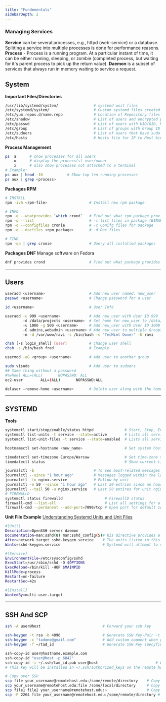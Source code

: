 ```yaml
---
title: "Fundementals"
sidebarDepth: 2
---
```


### Managing Services

**Service** can be several processes, e.g., httpd (web-service) or a database. Splitting a service into multiple processes is done for performance reasons.
**Process** - Process is a running program. At a particular instant of time, it can be either running, sleeping, or zombie (completed process, but waiting for it's parent process to pick up the return value).
**Daemon** is a subset of services that always run in memory waiting to service a request.

## System

**Important Files/Directories**
```bash
/usr/lib/systemd/system/                # systemd unit files
/etc/systemd/system/                    # Custom systemd files created by the admin
/etc/yum.repos.d/name.repo              # Location of Repository files (updates, software)
/etc/shadow                             # List of users and encrypted passwords
/etc/passwd                             # List of users with UID/GID, home dir, and default shell
/etc/group                              # List of groups with Group ID (GID)
/etc/sudoers                            # List of users that have sudo permissions
/etc/hosts                              # Hosts file for IP to Host binding
```

**Process Management**
```bash
ps  a      # show processes for all users
    u      # display the process(s) user/owner
    x      # also show processes not attached to a terminal
# Example:
ps aux | head -10           # Show top ten running processes
ps aux | grep <process>
```

**Packages RPM**
```bash
# INSTALL
rpm -ivh <rpm-file>                   # Install new rpm package

# INFO
rpm -q --whatprovides `which crond`   # Find out what rpm package provides a binary
rpm -q --list                         # -l list files in package (BINARIES)
rpm -q --configfiles cronie           # -c Conifg files for package
rpm -q --docfiles <rpm_package>       # -d Doc files

# FIND
rpm -qa | grep cronie                 # Query all installed packages
```
**Packages DNF**
Manage software on Fedora
```bash
dnf provides crond                    # Find out what package provides binary crond.
```
---
## Users

```bash
useradd <username>                    # Add new user named: new_user
passwd <username>                     # Change password for a user

id <username>                         # User Info

useradd -u 999 <username>             # Add new_user with User ID 999
        -d /data/projects <username>  # Set home for new_user to /data/projects (as opposed to /home/new_user)
        -u 1000 -g 500 <username>     # Add new_user with User ID 1000 and Group ID 500
        -G admins,webadmin <username> # Add new_user to multiple Groups
        -m -d /var/www/ravi -s /bin/bash -c "TecMint Owner" -U ravi

chsh [-s login_shell] [user]          # Change user shell
chsh -s /bin/bash fred                # Example

usermod -aG <group> <username>        # Add user to another group

sudo visudo                           # Add user to sudoers
## Same thing without a password
#%wheel ALL=(ALL)       NOPASSWD: ALL
ec2-user        ALL=(ALL)       NOPASSWD:ALL

deluser –remove-home <username>       # Delete user along with the home directory
```
---
## SYSTEMD
**Tools**
```bash
systemctl start/stop/enable/status httpd              # Start, Stop, Enable, and Status of Service
systemctl list-units -t service --state=active        # Lists all services that are active
systemctl list-unit-files -t service --state=enabled  # Lists all services that are enabled

hostnamectl set-hostname <new_name>                   # Set system hostname to new_name

timedatectl set-timezone Europe/Warsaw                # Set time-zone to Warsaw
timedatectl status                                    # Show current time settings

journalctl -b                           # To see boot-related messages from the current boot
journalctl --since "1 hour ago"         # Messages logged within the last hour
journalctl -fu nginx.service            # Follow by unit
journalctl -n 50 --since "1 hour ago"   # Last 50 entries since an hour ago
journalctl --tail 50 -u nginx.service   # Last 50 entires for unit nginx
# FIREWALLD
systemctl status firewalld                   # FirewallD status
firewall-cmd --list-all                      # List all settings for a default zone
firewall-cmd --permanent --add-port=7090/tcp # Open port for default zone
```
**Unit File Example**
[Understanding Systemd Units and Unit Files](https://www.digitalocean.com/community/tutorials/understanding-systemd-units-and-unit-files)
```bash
#[Unit]
Description=OpenSSH server daemon
Documentation=man:sshd(8) man:sshd_config(5)# his directive provides a location for a list of URIs for documentation
After=network.target sshd-keygen.service    # The units listed in this directive will be started before starting the current unit
Wants=sshd-keygen.service                   # Systemd will attempt to start any units listed here when this unit is activated

#[Service]
EnvironmentFile=/etc/sysconfig/sshd
ExecStart=/usr/sbin/sshd -D $OPTIONS
ExecReload=/bin/kill -HUP $MAINPID
KillMode=process
Restart=on-failure
RestartSec=42s

#[Install]
WantedBy=multi-user.target
```
---
## SSH And SCP

```bash
ssh -A user@host                            # Forward your ssh key

ssh-keygen -t rsa -b 4096                   # Generate SSH Key-Pair -t type RSA -b key size 4096
ssh-keygen -c "tadone@gmail.com"            # Add custom comment when generating the key-pair
ssh-keygen -f ~/tad_id                      # Generate SSH Key specyfing the file name

ssh-copy-id user@hostname.example.com
ssh-copy-id "user@host -p 6842"
ssh-copy-id -i ~/.ssh/tad_id.pub user@host                          # Copy public key to new host
# This key will be installed in ~/.ssh/authorized_keys on the remote host

# Copy over SSH
scp file your_username@remotehost.edu:/some/remote/directory    # Copy file TO remote host
scp your_username@remotehost.edu:file /some/local/directory     # Copy file FROM a remote host
scp file1 file2 your_username@remotehost.edu:~                  # Copy multiple files
scp -P 2264 file your_username@remotehost.edu:/some/remote/directory # Specify a custom port (Capital P)

```
